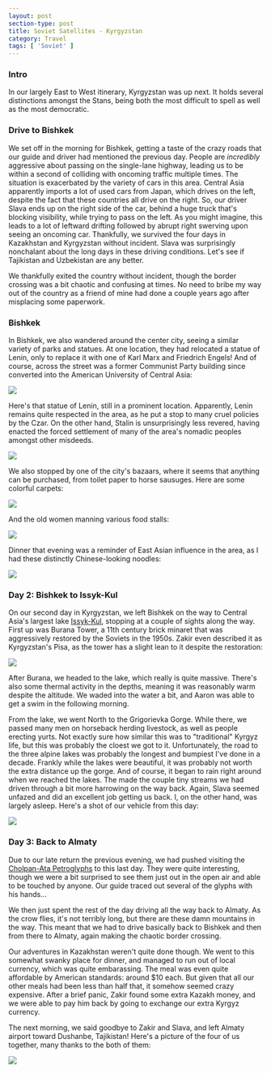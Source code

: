 ```yaml
---
layout: post
section-type: post
title: Soviet Satellites - Kyrgyzstan
category: Travel
tags: [ 'Soviet' ]
---
```


### Intro

In our largely East to West itinerary, Kyrgyzstan was up next. It holds several
distinctions amongst the Stans, being both the most difficult to spell
as well as the most democratic.

### Drive to Bishkek

We set off in the morning for Bishkek, getting a taste of the crazy roads that
our guide and driver had mentioned the previous day. People are *incredibly*
aggressive about passing on the single-lane highway, leading us to be within a
second of colliding with oncoming traffic multiple times. The situation is
exacerbated by the variety of cars in this area. Central Asia apparently imports
a lot of used cars from Japan, which drives on the left, despite the fact that
these countries all drive on the right. So, our driver Slava ends up on the
right side of the car, behind a huge truck that's blocking visibility, while
trying to pass on the left. As you might imagine, this leads to a lot of
leftward drifting followed by abrupt right swerving upon seeing an oncoming
car. Thankfully, we survived the four days in Kazakhstan and Kyrgyzstan without
incident. Slava was surprisingly nonchalant about the long days in these driving
conditions. Let's see if Tajikistan and Uzbekistan are any better.

We thankfully exited the country without incident, though the border crossing
was a bit chaotic and confusing at times. No need to bribe my way
out of the country as a friend of mine had done a couple years ago after
misplacing some paperwork.

### Bishkek

In Bishkek, we also wandered around the center city, seeing a similar variety
of parks and statues. At one location, they had relocated a statue of Lenin,
only to replace it with one of Karl Marx and Friedrich Engels! 
And of course, across the street was a former Communist Party building 
since converted into the American University of Central Asia:

![](https://dl.dropboxusercontent.com/s/6prsn468xdq5znd/P6070049.JPG?dl=0)

Here's that statue of Lenin, still in a prominent location. Apparently, Lenin
remains quite respected in the area, as he put a stop to many cruel policies 
by the Czar. On the other hand, Stalin is unsurprisingly less
revered, having enacted the forced settlement of many of the area's nomadic 
peoples amongst other misdeeds.

![](https://dl.dropboxusercontent.com/s/by1g4jxdl1445sj/P6070053.JPG?dl=0)

We also stopped by one of the city's bazaars, where it seems that anything
can be purchased, from toilet paper to horse sausuges. Here are some colorful
carpets:

![](https://dl.dropboxusercontent.com/s/sihqhoh30x4jrn1/P6070059.JPG?dl=0)

And the old women manning various food stalls:

![](https://dl.dropboxusercontent.com/s/qtss62lu21vuik8/P6070063.JPG?dl=0)

Dinner that evening was a reminder of East Asian influence in the area, as
I had these distinctly Chinese-looking noodles:

![](https://dl.dropboxusercontent.com/s/c1zr2xnghl1wv22/P6070066.JPG?dl=0)

### Day 2: Bishkek to Issyk-Kul

On our second day in Kyrgyzstan, we left Bishkek on the way to Central Asia's
largest lake [Issyk-Kul](https://en.wikipedia.org/wiki/Issyk-Kul),
stopping at a couple of sights along the way. First up
was Burana Tower, a 11th century brick minaret that was aggressively restored
by the Soviets in the 1950s. Zakir even described it as Kyrgyzstan's Pisa, as
the tower has a slight lean to it despite the restoration:

![](https://dl.dropboxusercontent.com/s/9evi8bu8ei9kdap/P6080068.JPG?dl=0)

After Burana, we headed to the lake, which really is quite massive. There's
also some thermal activity in the depths, meaning it was reasonably warm
despite the altitude. We waded into the water a bit, and Aaron was able to
get a swim in the following morning.

From the lake, we went North to the Grigorievka Gorge. While there,
we passed many men on horseback herding livestock, as well as people erecting
yurts. Not exactly sure how similar this was to "traditional" Kyrgyz life, but
this was probably the cloest we got to it. Unfortunately, the road to the three
alpine lakes was probably the longest and bumpiest I've done in a decade.
Frankly while the lakes were beautiful, it was probably not worth the extra
distance up the gorge. And of course, it began to rain right around when we
reached the lakes. The made the couple tiny streams we had driven through
a bit more harrowing on the way back. Again, Slava seemed unfazed and did an
excellent job getting us back. I, on the other hand, was largely asleep. Here's
a shot of our vehicle from this day:

![](https://dl.dropboxusercontent.com/s/e6dq516gx400f2r/P6080084.JPG?dl=0)

### Day 3: Back to Almaty

Due to our late return the previous evening, we had pushed visiting the
[Cholpan-Ata Petroglyphs](http://www.advantour.com/kyrgyzstan/cholpon-ata-petroglyphs.htm)
to this last day. They were quite interesting, though we were a bit surprised
to see them just out in the open air and able to be touched by anyone.
Our guide traced out several of the glyphs with his hands...

We then just spent the rest of the day driving all the way back to
Almaty. As the crow flies, it's not terribly long, but there are these
damn mountains in the way. This meant that we had to drive basically
back to Bishkek and then from there to Almaty, again making the chaotic
border crossing.

Our adventures in Kazakhstan weren't quite done though. We went to this somewhat
swanky place for dinner, and managed to run out of local currency, which
was quite embarassing. The meal was even quite affordable by American standards:
around $10 each. But given that all our other meals had been less than half that,
it somehow seemed crazy expensive. After a brief panic, Zakir found some extra
Kazakh money, and we were able to pay him back by going to exchange our
extra Kyrgyz currency. 

The next morning, we said goodbye to Zakir and Slava, and left Almaty
airport toward Dushanbe, Tajikistan! Here's a picture of the four of us
together, many thanks to the both of them:

![](https://dl.dropboxusercontent.com/s/l80id8tt0uke53h/P6090002.JPG?dl=0)